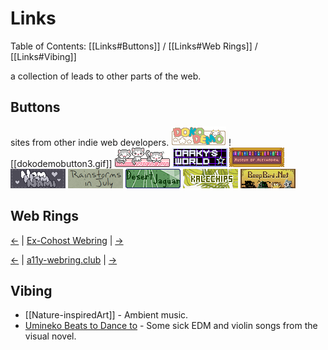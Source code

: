 # Links
Table of Contents: [[Links#Buttons]] / [[Links#Web Rings]] / [[Links#Vibing]]

a collection of leads to other parts of the web.

## Buttons
sites from other indie web developers.
<a href="https://dokode.moe/"><img src="/images/dokodemobutton3.gif"></a>
![[dokodemobutton3.gif]]
<a href="https://nekonokuni.neocities.org/"><img src='/images/button.png'/></a>
<a href="https://oaaky.neocities.org/"><img src="/images/AdTgkj9.png"></a>
<a href="https://xandra.cc/"><img src="/images/88x31-by-rosedryad.png"></a>
<a href="https://nomnomnami.com/"><img src="/images/site_button.gif"></a>
<a href="https://rainstormsinjuly.co/"><img src="/images/dannarchy.gif"></a>
<a href="https://desertjaguar.casa/"><img src="/images/buttondip.png"></a>
<a href="https://kalechips.net/"><img src="/images/button (1).png"></a>
<a href="https://www.beepbird.net/"><img src="/images/OwlBanner.gif"></a>
<!--<a href=""><img src="">[add new button]</a>-->

## Web Rings
<a href="https://cwr.beesbuzz.biz/redirect?dir=prev&from=https%3A%2F%2Fmaryseph.neocities.org%2F">&larr;</a> &#124; <a href="https://cwr.beesbuzz.biz/">Ex-Cohost Webring</a> &#124; <a href="https://cwr.beesbuzz.biz/redirect?from=https%3A%2F%2Fmaryseph.neocities.org%2F">&rarr;</a>

<nav class="a11y-webring-club" aria-labelledby="a11y-webring-club">
<p><a rel="external" referrerpolicy="strict-origin" href="https://a11y-webring.club/prev">&larr;</a> &#124;
<a rel="external" href="https://a11y-webring.club/">a11y-webring.club</a> &#124;
<a rel="external" referrerpolicy="strict-origin" href="https://a11y-webring.club/next">&rarr;</a>

## Vibing

- [[Nature-inspiredArt]] - Ambient music.
- [Umineko Beats to Dance to](https://open.spotify.com/playlist/5WnPqI707Kjouuz3QQpWRT?si=170747dbe9694c52) - Some sick EDM and violin songs from the visual novel.